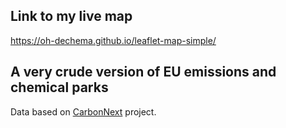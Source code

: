 ## Link to my live map

https://oh-dechema.github.io/leaflet-map-simple/

## A very crude version of EU emissions and chemical parks
Data based on [CarbonNext](http://carbonnext.eu/) project.
